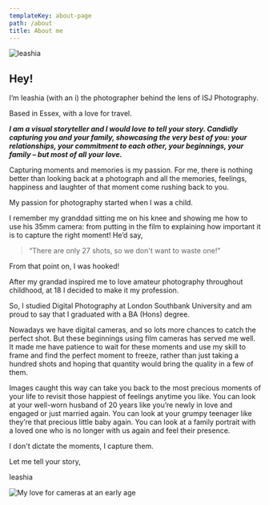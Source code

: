 ```yaml
---
templateKey: about-page
path: /about
title: About me
---
```

![Ieashia](/img/isj_4405.jpg)

## Hey!

I’m Ieashia (with an i) the photographer behind the lens of ISJ Photography.

Based in Essex, with a love for travel.

***I am a visual storyteller and I would love to tell your story. Candidly capturing you and your family, showcasing the very best of you: your relationships, your commitment to each other, your beginnings, your family – but most of all your love.***

Capturing moments and memories is my passion. For me, there is nothing better than looking back at a photograph and all the memories, feelings, happiness and laughter of that moment come rushing back to you.

My passion for photography started when I was a child.

I remember my granddad sitting me on his knee and showing me how to use his 35mm camera: from putting in the film to explaining how important it is to capture the right moment! He’d say, 

> “There are only 27 shots, so we don't want to waste one!”

From that point on, I was hooked!

After my grandad inspired me to love amateur photography throughout childhood, at 18 I decided to make it my profession.

So, I studied Digital Photography at London Southbank University and am proud to say that I graduated with a BA (Hons) degree.

Nowadays we have digital cameras, and so lots more chances to catch the perfect shot. But these beginnings using film cameras has served me well. It made me have patience to wait for these moments and use my skill to frame and find the perfect moment to freeze, rather than just taking a hundred shots and hoping that quantity would bring the quality in a few of them.

Images caught this way can take you back to the most precious moments of your life to revisit those happiest of feelings anytime you like. You can look at your well-worn husband of 20 years like you’re newly in love and engaged or just married again. You can look at your grumpy teenager like they’re that precious little baby again. You can look at a family portrait with a loved one who is no longer with us again and feel their presence.

I don't dictate the moments, I capture them.

Let me tell your story, 

<p class="is-family-secondary is-size-2">Ieashia</p>

![My love for cameras at an early age](/img/about3.jpg)
